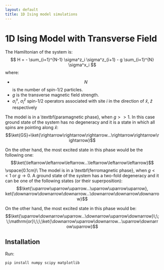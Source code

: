 ```yaml
---
layout: default
title: 1D Ising model simulations
---
```


<script type="text/javascript" async
  src="https://cdnjs.cloudflare.com/ajax/libs/mathjax/3.2.0/es5/tex-mml-chtml.js">
</script>

# 1D Ising Model with Transverse Field

The Hamiltonian of the system is:
$$
H = - \sum_{i=1}^{N-1} \sigma^z_i \sigma^z_{i+1} - g \sum_{i=1}^{N} \sigma^x_i
$$
where:
- $$N$$ is the number of spin-1/2 particles.
- $g$ is the transverse magnetic field strength.
- $\sigma^x_i$, $\sigma^z_i$ spin-1/2 operators associated with site $i$ in the direction of $\hat{x}$, $\hat{z}$ respectively

The model is in a \textbf{paramagnetic phase}, when $g>>1$. In this case ground state of the system has no degeneracy and it is a state in which all spins are pointing along $\hat{x}$:
$$\ket{GS}=\ket{\rightarrow\rightarrow\rightarrow...\rightarrow\rightarrow\rightarrow}$$

On the other hand, the most excited state in this phase would be the following one:
$$\ket{\leftarrow\leftarrow\leftarrow...\leftarrow\leftarrow\leftarrow}$$
\vspace{0.1cm}\\
The model is in a \textbf{ferromagnetic phase}, when $g<<1$ or $g \to 0$. A ground state of the system has a two-fold degeneracy and it can be one of the following states (or their superposition):
$$\ket{\uparrow\uparrow\uparrow...\uparrow\uparrow\uparrow},  ket{\downarrow\downarrow\downarrow...\downarrow\downarrow\downarrow}$$

On the other hand, the most excited state in this phase would be:
$$\ket{\uparrow\downarrow\uparrow...\downarrow\uparrow\downarrow}\;\;\;\mathrm{or}\;\;\;\ket{\downarrow\uparrow\downarrow...\uparrow\downarrow\uparrow}$$

## Installation
Run:
```bash
pip install numpy scipy matplotlib
